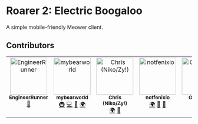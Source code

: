 # Roarer 2: Electric Boogaloo

A simple mobile-friendly Meower client.

## Contributors

<!-- ALL-CONTRIBUTORS-LIST:START - Do not remove or modify this section -->
<!-- prettier-ignore-start -->
<!-- markdownlint-disable -->
<table>
  <tbody>
    <tr>
      <td align="center" valign="top" width="14.28%"><a href="https://github.com/EngineerRunner"><img src="https://avatars.githubusercontent.com/u/123766662?v=4?s=100" width="100px;" alt="EngineerRunner"/><br /><sub><b>EngineerRunner</b></sub></a><br /><a href="#infra-EngineerRunner" title="nothing">🤡</a></td>
      <td align="center" valign="top" width="14.28%"><a href="https://github.com/mybearworld"><img src="https://avatars.githubusercontent.com/u/130385691?v=4?s=100" width="100px;" alt="mybearworld"/><br /><sub><b>mybearworld</b></sub></a><br /><a href="#infra-mybearworld" title="Infrastructure (Hosting, Build-Tools, etc)">🚇</a> <a href="#code-mybearworld" title="Code">💻</a> <a href="#bug-mybearworld" title="Bug reports">🐛</a> <a href="#translation-mybearworld" title="Translation">🌍</a></td>
      <td align="center" valign="top" width="14.28%"><a href="https://github.com/OneShot-Niko"><img src="https://avatars.githubusercontent.com/u/150537842?v=4?s=100" width="100px;" alt="Chris (Niko/Zy!)"/><br /><sub><b>Chris (Niko/Zy!)</b></sub></a><br /><a href="#translation-OneShot-Niko" title="Translation">🌍</a> <a href="#ideas-OneShot-Niko" title="Ideas, Planning, & Feedback">🤔</a></td>
      <td align="center" valign="top" width="14.28%"><a href="http://notfenixio.github.io"><img src="https://avatars.githubusercontent.com/u/103071021?v=4?s=100" width="100px;" alt="notfenixio"/><br /><sub><b>notfenixio</b></sub></a><br /><a href="#translation-NotFenixio" title="Translation">🌍</a> <a href="#ideas-NotFenixio" title="Ideas, Planning, & Feedback">🤔</a> <a href="#bug-NotFenixio" title="Bug reports">🐛</a></td>
      <td align="center" valign="top" width="14.28%"><a href="https://github.com/OregSamSas"><img src="https://avatars.githubusercontent.com/u/101597941?v=4?s=100" width="100px;" alt="Oreg Sam"/><br /><sub><b>Oreg Sam</b></sub></a><br /><a href="#translation-OregSamSas" title="Translation">🌍</a></td>
      <td align="center" valign="top" width="14.28%"><a href="https://scratch.mit.edu/users/Supernoodles99"><img src="https://avatars.githubusercontent.com/u/155268413?v=4?s=100" width="100px;" alt="Supernoodles99"/><br /><sub><b>Supernoodles99</b></sub></a><br /><a href="#design-Supernoodles99" title="Design">🎨</a> <a href="#ideas-Supernoodles99" title="Ideas, Planning, & Feedback">🤔</a> <a href="#bug-Supernoodles99" title="Bug reports">🐛</a></td>
      <td align="center" valign="top" width="14.28%"><a href="http://showierdata.xyz"><img src="https://avatars.githubusercontent.com/u/68120127?v=4?s=100" width="100px;" alt="ShowierData9978"/><br /><sub><b>ShowierData9978</b></sub></a><br /><a href="#ideas-ShowierData9978" title="Ideas, Planning, & Feedback">🤔</a></td>
      <td align="center" valign="top" width="14.28%"><a href="https://github.com/3r1s-s"><img src="https://avatars.githubusercontent.com/u/127928354?v=4?s=100" width="100px;" alt="3r1s_s"/><br /><sub><b>3r1s_s</b></sub></a><br /><a href="#ideas-3r1s-s" title="Ideas, Planning, & Feedback">🤔</a></td>
    </tr>
  </tbody>
</table>

<!-- markdownlint-restore -->
<!-- prettier-ignore-end -->

<!-- ALL-CONTRIBUTORS-LIST:END -->
